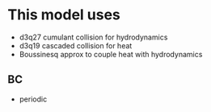 
# This model uses

* d3q27 cumulant collision for hydrodynamics
* d3q19 cascaded collision for heat
* Boussinesq approx to couple heat with hydrodynamics

## BC

* periodic
